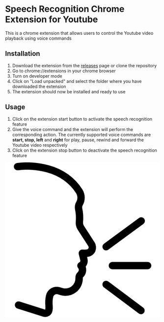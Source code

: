 # Speech Recognition Chrome Extension for Youtube

This is a chrome extension that allows users to control the Youtube video playback using voice commands

## Installation
1. Download the extension from the [releases](https://github.com/crismor13/Speech-recognition-Chrome-extension/releases) page or clone the repository
2. Go to chrome://extensions in your chrome browser
3. Turn on developer mode
4. Click on "Load unpacked" and select the folder where you have downloaded the extension
5. The extension should now be installed and ready to use

## Usage
1. Click on the extension start button to activate the speech recognition feature
2. Give the voice command and the extension will perform the corresponding action. The currently supported voice commands are **start, stop, left** and **right** for play, pause, rewind and forward the Youtube video respectively
3. Click on the extension stop button to deactivate the speech recognition feature

![icon image](./speak.png)
